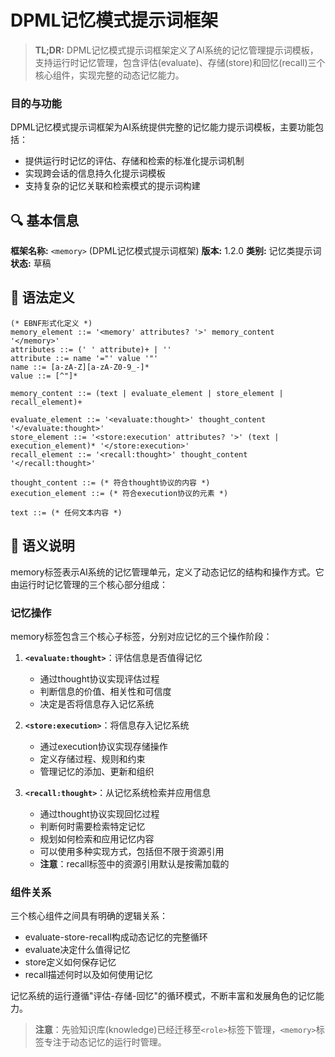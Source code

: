 # DPML记忆模式提示词框架

> **TL;DR:** DPML记忆模式提示词框架定义了AI系统的记忆管理提示词模板，支持运行时记忆管理，包含评估(evaluate)、存储(store)和回忆(recall)三个核心组件，实现完整的动态记忆能力。

### 目的与功能

DPML记忆模式提示词框架为AI系统提供完整的记忆能力提示词模板，主要功能包括：
- 提供运行时记忆的评估、存储和检索的标准化提示词机制
- 实现跨会话的信息持久化提示词模板
- 支持复杂的记忆关联和检索模式的提示词构建

## 🔍 基本信息

**框架名称:** `<memory>` (DPML记忆模式提示词框架)
**版本:** 1.2.0
**类别:** 记忆类提示词
**状态:** 草稿

## 📝 语法定义

```ebnf
(* EBNF形式化定义 *)
memory_element ::= '<memory' attributes? '>' memory_content '</memory>'
attributes ::= (' ' attribute)+ | ''
attribute ::= name '="' value '"'
name ::= [a-zA-Z][a-zA-Z0-9_-]*
value ::= [^"]*

memory_content ::= (text | evaluate_element | store_element | recall_element)+

evaluate_element ::= '<evaluate:thought>' thought_content '</evaluate:thought>'
store_element ::= '<store:execution' attributes? '>' (text | execution_element)* '</store:execution>'
recall_element ::= '<recall:thought>' thought_content '</recall:thought>'

thought_content ::= (* 符合thought协议的内容 *)
execution_element ::= (* 符合execution协议的元素 *)

text ::= (* 任何文本内容 *)
```

## 🧩 语义说明

memory标签表示AI系统的记忆管理单元，定义了动态记忆的结构和操作方式。它由运行时记忆管理的三个核心部分组成：

### 记忆操作

memory标签包含三个核心子标签，分别对应记忆的三个操作阶段：

1. **`<evaluate:thought>`**：评估信息是否值得记忆
   - 通过thought协议实现评估过程
   - 判断信息的价值、相关性和可信度
   - 决定是否将信息存入记忆系统

2. **`<store:execution>`**：将信息存入记忆系统
   - 通过execution协议实现存储操作
   - 定义存储过程、规则和约束
   - 管理记忆的添加、更新和组织

3. **`<recall:thought>`**：从记忆系统检索并应用信息
   - 通过thought协议实现回忆过程
   - 判断何时需要检索特定记忆
   - 规划如何检索和应用记忆内容
   - 可以使用多种实现方式，包括但不限于资源引用
   - **注意**：recall标签中的资源引用默认是按需加载的

### 组件关系

三个核心组件之间具有明确的逻辑关系：
- evaluate-store-recall构成动态记忆的完整循环
- evaluate决定什么值得记忆
- store定义如何保存记忆
- recall描述何时以及如何使用记忆

记忆系统的运行遵循"评估-存储-回忆"的循环模式，不断丰富和发展角色的记忆能力。

> **注意**：先验知识库(knowledge)已经迁移至`<role>`标签下管理，`<memory>`标签专注于动态记忆的运行时管理。

